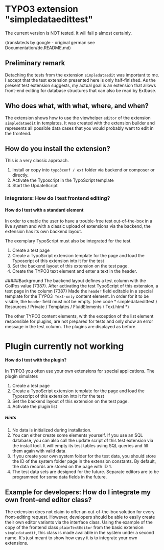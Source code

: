 # TYPO3 extension "simpledataedittest"

The current version is NOT tested. It will fail p almost certainly.

(translateds by google - original german see Documentation/de.README.md)

## Preliminary remark
Detaching the tests from the extension `simpledataedit` was important to me.
I accept that the test extension presented here is only half-finished.
As the present test extension suggests, my actual goal is an extension that allows front-end editing for database structures that can also be read by Extbase.

## Who does what, with what, where, and when?
The extension shows how to use the viewhelper `editor` of the extension` simpledataedit` in templates.
It was created with the extension builder and represents all possible data cases that you would probably want to edit in the frontend.

## How do you install the extension?
This is a very classic approach.
1. Install or copy into `typo3conf / ext` folder via backend or composer or directly.
1. Activate the Typoscript in the TypoScript template
1. Start the UpdateScript

### Integrators: How do I test frontend editing?
#### How do I test with a standard element
In order to enable the user to have a trouble-free test out-of-the-box in a live system and with a classic upload of extensions via the backend,
the extension has its own backend layout.

The exemplary TypoScript must also be integrated for the test.

1. Create a test page
1. Create a TypoScript extension template for the page and load the Typoscript of this extension into it for the test
1. Set the backend layout of this extension on the test page.
1. Create the TYPO3 text element and enter a text in the header.

#####Background
The backend layout defines a test column with the ColPos value (7387).
After activating the test TypoScript of this extension, a test page in the column (7387)
Made the `header` field editable in a special template for the TYPO3` Text-only` content element.
In order for it to be visible, the `header` field must not be empty.
(see code * simpledataedittest / Resources / Private / Templates / FluidElements / Text.html *)

The other TYPO3 content elements, with the exception of the list element responsible for plugins, are not prepared for tests and only show an error message in the test column.
The plugins are displayed as before.

# Plugin currently not working

#### How do I test with the plugin?
In TYPO3 you often use your own extensions for special applications.
The plugin simulates
1. Create a test page
1. Create a TypoScript extension template for the page and load the Typoscript of this extension into it for the test
1. Set the backend layout of this extension on the test page.
1. Activate the plugin list

##### Hints
1. No data is initialized during installation.
1. You can either create some elements yourself.
   If you use an SQL database, you can also call the update script of this test extension via the install tool.
   It will empty its test tables using SQL queries and fill them again with valid data.
1. If you create your own system folder for the test data, you should store the ID of the system folder page in the extension constants.
   By default, the data records are stored on the page with ID 1.
1. The test data sets are designed for the future. Separate editors are to be programmed for some data fields in the future.

## Example for developers: How do I integrate my own front-end editor class?
The extension does not claim to offer an out-of-the-box solution for every front-editing request.
However, developers should be able to easily create their own editor variants via the interface class.
Using the example of the copy of the frontend class `plainTextEditor` from the basic extension` simpledataedit`, this class is made available in the system under a second name.
It's just meant to show how easy it is to integrate your own extensions.
